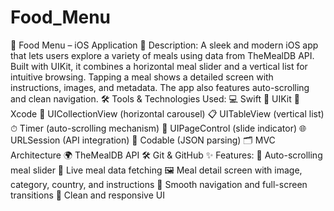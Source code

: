 # Food_Menu

📱 Food Menu – iOS Application
📝 Description:
A sleek and modern iOS app that lets users explore a variety of meals using data from TheMealDB API. Built with UIKit, it combines a horizontal meal slider and a vertical list for intuitive browsing. Tapping a meal shows a detailed screen with instructions, images, and metadata. The app also features auto-scrolling and clean navigation.
🛠 Tools & Technologies Used:
💻 Swift
📱 UIKit
🧰 Xcode
🧩 UICollectionView (horizontal carousel)
📋 UITableView (vertical list)
⏱ Timer (auto-scrolling mechanism)
🔢 UIPageControl (slide indicator)
🌐 URLSession (API integration)
🧾 Codable (JSON parsing)
🗂 MVC Architecture
🌍 TheMealDB API
🛠 Git & GitHub
✨ Features:
🔄 Auto-scrolling meal slider
📡 Live meal data fetching
🖼 Meal detail screen with image, category, country, and instructions
🧭 Smooth navigation and full-screen transitions
🎨 Clean and responsive UI
